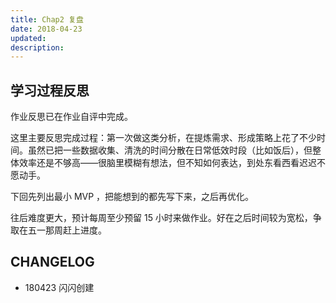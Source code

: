 ```yaml
---
title: Chap2 复盘
date: 2018-04-23
updated: 
description: 
---
```




## 学习过程反思


作业反思已在作业自评中完成。

这里主要反思完成过程：第一次做这类分析，在提炼需求、形成策略上花了不少时间。虽然已把一些数据收集、清洗的时间分散在日常低效时段（比如饭后），但整体效率还是不够高——很脑里模糊有想法，但不知如何表达，到处东看西看迟迟不愿动手。

下回先列出最小 MVP ，把能想到的都先写下来，之后再优化。

往后难度更大，预计每周至少预留 15 小时来做作业。好在之后时间较为宽松，争取在五一那周赶上进度。





## CHANGELOG 

- 180423 闪闪创建



